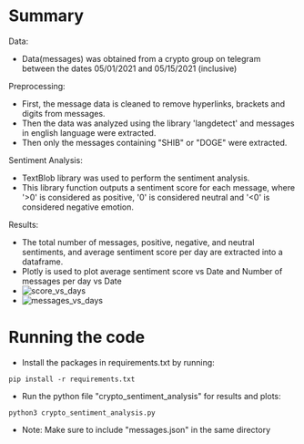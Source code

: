 # Summary
Data:
- Data(messages) was obtained from a crypto group on telegram between the dates 05/01/2021 and 05/15/2021 (inclusive)

Preprocessing:
- First, the message data is cleaned to remove hyperlinks, brackets and digits from messages.
- Then the data was analyzed using the library 'langdetect' and messages in english language were extracted.
- Then only the messages containing "SHIB" or "DOGE" were extracted.

Sentiment Analysis:
- TextBlob library was used to perform the sentiment analysis.
- This library function outputs a sentiment score for each message, where '>0' is considered as positive, '0' is considered neutral and '<0' is considered negative emotion.

Results:
- The total number of messages, positive, negative, and neutral sentiments, and average sentiment score per day are extracted into a dataframe.
- Plotly is used to plot average sentiment score vs Date and Number of messages per day vs Date
- ![score_vs_days](https://user-images.githubusercontent.com/20417069/148297086-814140bf-7e90-4798-8680-2cac70d7290e.png)
- ![messages_vs_days](https://user-images.githubusercontent.com/20417069/148297104-78a79814-528c-4e83-a798-5d1c3deb5a26.png)


# Running the code
- Install the packages in requirements.txt by running:
```
pip install -r requirements.txt
```
- Run the python file "crypto_sentiment_analysis" for results and plots:
```
python3 crypto_sentiment_analysis.py
```
- Note: Make sure to include "messages.json" in the same directory
